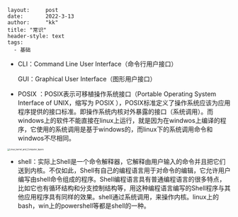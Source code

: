 ```
layout:     post
date:       2022-3-13
author:     "kk"
title: "常识"
header-style: text
tags:
  - 基础

```



- CLI：Command Line User Interface（命令行用户接口）

  GUI：Graphical User Interface（图形用户接口）

-  POSIX ：POSIX表示可移植操作系统接口（Portable Operating System Interface of UNIX，缩写为 POSIX ），POSIX标准定义了操作系统应该为应用程序提供的接口标准。即操作系统内核对外暴露的接口（系统调用）。而windows上的软件不能直接在linux上运行，就是因为在windwos上编译的程序，它使用的系统调用是基于windows的，而linux下的系统调用命令和windwos不尽相同。

  <img src="C:\Users\97691\OneDrive - zju.edu.cn\sjtukk.github.io\img\in-post\Linux_kernel_and_Computer_layers.png" alt="Linux_kernel_and_Computer_layers" style="zoom: 33%;" />

- shell：实际上Shell是一个命令解释器，它解释由用户输入的命令并且把它们送到内核。不仅如此，Shell有自己的编程语言用于对命令的编辑，它允许用户编写由shell命令组成的程序。Shell编程语言具有普通编程语言的很多特点，比如它也有循环结构和分支控制结构等，用这种编程语言编写的Shell程序与其他应用程序具有同样的效果。shell通过系统调用，来操作内核。linux上的bash，win上的powershell等都是shell的一种。